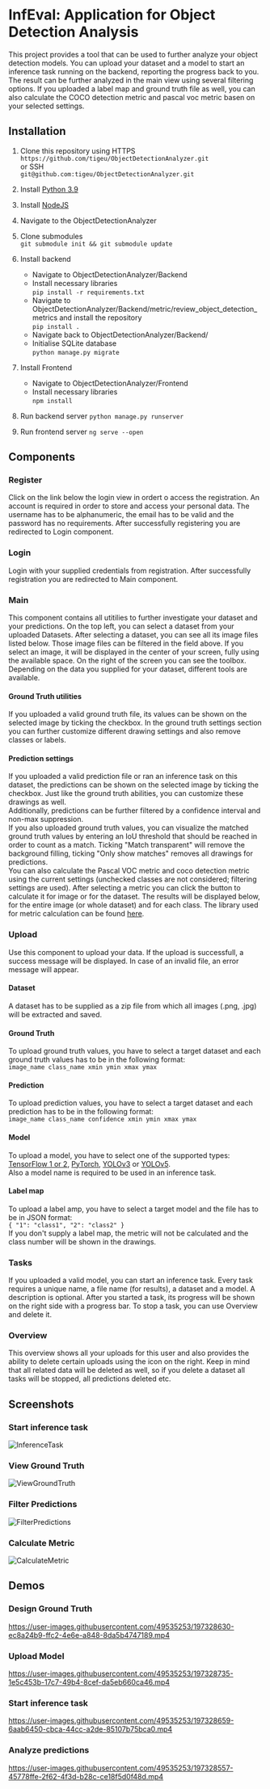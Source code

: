 # InfEval: Application for Object Detection Analysis

This project provides a tool that can be used to further analyze your object detection models. You can upload your 
dataset and a model to start an inference task running on the backend, reporting the progress back to you. The result
can be further analyzed in the main view using several filtering options. If you uploaded a label map and ground truth
file as well, you can also calculate the COCO detection metric and pascal voc metric basen on your selected settings.

## Installation

1. Clone this repository using HTTPS<br>
   ```https://github.com/tigeu/ObjectDetectionAnalyzer.git```
   <br>or SSH<br>
   ```git@github.com:tigeu/ObjectDetectionAnalyzer.git```

2. Install [Python 3.9](https://www.python.org/downloads/release/python-390/)

3. Install [NodeJS](https://nodejs.org/en/download/)

4. Navigate to the ObjectDetectionAnalyzer 

5. Clone submodules<br>
   ```git submodule init && git submodule update```

6. Install backend   
   - Navigate to ObjectDetectionAnalyzer/Backend
   - Install necessary libraries<br>
   ```pip install -r requirements.txt```
   - Navigate to ObjectDetectionAnalyzer/Backend/metric/review_object_detection_metrics and install the repository<br>
   ```pip install . ```
   - Navigate back to ObjectDetectionAnalyzer/Backend/
   - Initialise SQLite database<br>
   ```python manage.py migrate```

7. Install Frontend
   - Navigate to ObjectDetectionAnalyzer/Frontend
   - Install necessary libraries<br>
   ```npm install```

8. Run backend server
   ```python manage.py runserver```

9. Run frontend server
   ```ng serve --open```

## Components
### Register
Click on the link below the login view in ordert o access the registration. An account is required in order to store 
and access your personal data. The username has to be alphanumeric, the email has to be valid and the password has no
requirements. After successfully registering you are redirected to Login component.

### Login
Login with your supplied credentials from registration. After successfully registration you are redirected to Main 
component.

### Main
This component contains all utitilies to further investigate your dataset and your predictions. On the top left, you 
can select a dataset from your uploaded Datasets. After selecting a dataset, you can see all its image files listed 
below. Those image files can be filtered in the field above. If you select an image, it will be displayed in the center
of your screen, fully using the available space. On the right of the screen you can see the toolbox. Depending on the
data you supplied for your dataset, different tools are available. <br>
#### Ground Truth utilities
If you uploaded a valid ground truth file, its values can be shown on the selected image by ticking the checkbox. In
the ground truth settings section you can further customize different drawing settings and also remove classes or labels.
#### Prediction settings
If you uploaded a valid prediction file or ran an inference task on this dataset, the predictions can be shown on the 
selected image by ticking the checkbox. Just like the ground truth abilities, you can customize these drawings as well. <br>
Additionally, predictions can be further filtered by a confidence interval and non-max suppression. <br>
If you also uploaded ground truth values, you can visualize the matched ground truth values by entering an IoU threshold
that should be reached in order to count as a match. Ticking "Match transparent" will remove the background filling,
ticking "Only show matches" removes all drawings for predictions. <br>
You can also calculate the Pascal VOC metric and coco detection metric using the current settings (unchecked classes are
not considered; filtering settings are used). After selecting a metric you can click the button to calculate it for image
or for the dataset. The results will be displayed below, for the entire image (or whole dataset) and for each class. 
The library used for metric calculation can be found [here](https://github.com/rafaelpadilla/review_object_detection_metrics/).

### Upload
Use this component to upload your data. If the upload is successfull, a success message will be displayed. In case of
an invalid file, an error message will appear.
#### Dataset
A dataset has to be supplied as a zip file from which all images (.png, .jpg) will be extracted and saved.
#### Ground Truth
To upload ground truth values, you have to select a target dataset and each ground truth values has to be in the 
following format: <br>
```image_name class_name xmin ymin xmax ymax```
#### Prediction
To upload prediction values, you have to select a target dataset and each prediction has to be in the following format: <br>
```image_name class_name confidence xmin ymin xmax ymax```

#### Model
To upload a model, you have to select one of the supported types: 
[TensorFlow 1 or 2](https://www.tensorflow.org/), [PyTorch](https://pytorch.org/), 
[YOLOv3](https://github.com/ultralytics/yolov3) or [YOLOv5](https://github.com/ultralytics/yolov5). <br>
Also a model name is required to be used in an inference task.

#### Label map
To upload a label amp, you have to select a target model and the file has to be in JSON format: <br>
```{ "1": "class1", "2": "class2" }``` <br>
If you don't supply a label map, the metric will not be calculated and the class number will be shown in the drawings.

### Tasks
If you uploaded a valid model, you can start an inference task. Every task requires a unique name, a file name (for 
results), a dataset and a model. A description is optional. After you started a task, its progress will be shown on
the right side with a progress bar. To stop a task, you can use Overview and delete it.

### Overview
This overview shows all your uploads for this user and also provides the ability to delete certain uploads using the 
icon on the right. Keep in mind that all related data will be deleted as well, so if you delete a dataset all tasks will
be stopped, all predictions deleted etc.

## Screenshots
### Start inference task
![InferenceTask](https://user-images.githubusercontent.com/49535253/197328935-552caf22-949e-4e6a-b6f6-6ca55f541b70.png)

### View Ground Truth
![ViewGroundTruth](https://user-images.githubusercontent.com/49535253/197328956-bbebcc9f-3002-45d2-b604-59b722896003.png)

### Filter Predictions 
![FilterPredictions](https://user-images.githubusercontent.com/49535253/197328993-80b32a45-43da-48ce-b859-6f96f7b935a1.png)

### Calculate Metric
![CalculateMetric](https://user-images.githubusercontent.com/49535253/197328982-d8e714cd-00f6-4921-a5e3-13104253688d.png)


## Demos
### Design Ground Truth
https://user-images.githubusercontent.com/49535253/197328630-ec8a24b9-ffc2-4e6e-a848-8da5b4747189.mp4

### Upload Model
https://user-images.githubusercontent.com/49535253/197328735-1e5c453b-17c7-49b4-8cef-da5eb660ca46.mp4

### Start inference task
https://user-images.githubusercontent.com/49535253/197328659-6aab6450-cbca-44cc-a2de-85107b75bca0.mp4

### Analyze predictions
https://user-images.githubusercontent.com/49535253/197328557-45778ffe-2f62-4f3d-b28c-ce18f5d0f48d.mp4
